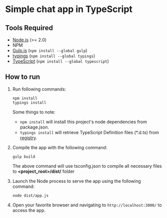 # Simple chat app in TypeScript


## Tools Required
* [Node.js](https://nodejs.org/) (>= 2.0)
* NPM
* [Gulp.js](http://gulpjs.com/) (```npm install --global gulp```)
* [typings](https://github.com/typings/typings) (```npm install --global typings```)
* [TypeScript](http://www.typescriptlang.org/) (```npm install --global typescript```)

## How to run
1. Run following commands:
   ```
   npm install
   typings install
   ```
   
   Some things to note:
   * ```npm install``` will install this project's node dependencies from package.json.
   * ```typings install``` will retrieve TypeScript Definition files (*.d.ts) from [registry](https://github.com/typings/registry).
2. Compile the app with the following command:
   ```
   gulp build
   ```
   
   The above command will use tsconfig.json to compile all necessary files to **<project_root>/dist/** folder
3. Launch the Node process to serve the app using the following command:
   ```
   node dist/app.js
   ```
4. Open your favorite browser and navigating to ```http://localhost:3000/``` to access the app.
